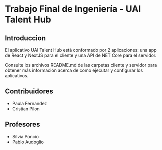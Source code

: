 # Trabajo Final de Ingeniería - UAI Talent Hub

## Introduccion

El aplicativo UAI Talent Hub está conformado por 2 aplicaciones: una app de React y NextJS para el cliente y una API de NET Core para el servidor.

Consulte los archivos README.md de las carpetas cliente y servidor para obtener más información acerca de como ejecutar y configurar los aplicativos.

## Contribuidores

- Paula Fernandez
- Cristian Pilon

## Profesores

- Silvia Poncio
- Pablo Audoglio
